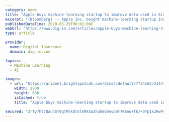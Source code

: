 ```yaml
---
category: news
title: "Apple buys machine-learning startup to improve data used in Siri"
excerpt: "(Bloomberg) -- Apple Inc. bought machine-learning startup Inductiv Inc., adding to more than a dozen AI-related acquisitions by the technology giant in the past few years."
publishedDateTime: 2020-05-29T08:01:00Z
webUrl: "https://www.dig-in.com/articles/apple-buys-machine-learning-startup-to-improve-data-used-in-siri"
type: article

provider:
  name: Digital Insurance
  domain: dig-in.com

topics:
  - Machine Learning
  - AI

images:
  - url: "https://arizent.brightspotcdn.com/dims4/default/7f34c63/2147483647/strip/true/crop/2200x1155+0+79/resize/1200x630!/quality/90/?url=https%3A%2F%2Farizent.brightspotcdn.com%2Fea%2F9e%2Ffeebfa154bf6b71193b087e34dde%2F362300661.jpg"
    width: 1200
    height: 630
    isCached: true
    title: "Apple buys machine-learning startup to improve data used in Siri"

secured: "2rTy7hl7QauhGT0gTPbkdrSlEMXSa2huhmVenvpOr7KAnu+fk/+bYp1k2HwPyY+325f/9d1pb+QoyMVIvL/BVkzMarC2Ur+IiLIbRgyNQd5VoKya/iCxsmF1pLpPWOJKE8avEdGORXfHrtEc+gnOvw1Borp3j8zZdQweWCPrxnauzBJQez7RyhVG5+nnCCmoSMm0f+/pguJhBXbmxYzWty3uOpEMIchiZdOkrsDnlNogVbH+XlsiVe5M9Y1ntZFf78IDqq8CbiOkNT1bClPUZ2LjDL6gDS3/I/LpwTZN0BzR7Fn1PH0e7Qz9dhuIwHjW;m91sT2Sj/Kpw+MDA/0wdXw=="
---
```


